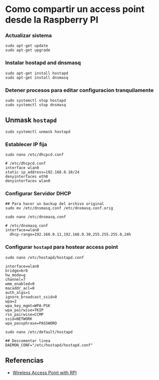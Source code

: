 # Como compartir un access point desde la Raspberry PI

### Actualizar sistema
```
sudo apt-get update
sudo apt-get upgrade
```
### Instalar hostapd and dnsmasq
```
sudo apt-get install hostapd
sudo apt-get install dnsmasq
```

### Detener procesos para editar configuracion tranquilamente
```
sudo systemctl stop hostapd
sudo systemctl stop dnsmasq
```

## Unmask `hostapd`
```
sudo systemctl unmask hostapd
```

### Establecer IP fija 
```
sudo nano /etc/dhcpcd.conf
```
```
# /etc/dhcpcd.conf
interface wlan0
static ip_address=192.168.0.10/24
denyinterfaces eth0
denyinterfaces wlan0
```

### Configurar Servidor DHCP
```
## Para hacer un backup del archivo original
sudo mv /etc/dnsmasq.conf /etc/dnsmasq.conf.orig
```
```
sudo nano /etc/dnsmasq.conf
```
```
# /etc/dnsmasq.conf
interface=wlan0
  dhcp-range=192.168.0.11,192.168.0.30,255.255.255.0,24h
```
### Configurar `hostapd` para hostear access point
```
sudo nano /etc/hostapd/hostapd.conf
```
```
interface=wlan0
bridge=br0
hw_mode=g
channel=7
wmm_enabled=0
macaddr_acl=0
auth_algs=1
ignore_broadcast_ssid=0
wpa=2
wpa_key_mgmt=WPA-PSK
wpa_pairwise=TKIP
rsn_pairwise=CCMP
ssid=NETWORK
wpa_passphrase=PASSWORD
```
```
sudo nano /etc/default/hostapd
```

```
## Descomentar linea
DAEMON_CONF="/etc/hostapd/hostapd.conf"
```


## Referencias
- [Wireless Access Point with RPI](https://thepi.io/how-to-use-your-raspberry-pi-as-a-wireless-access-point/)
